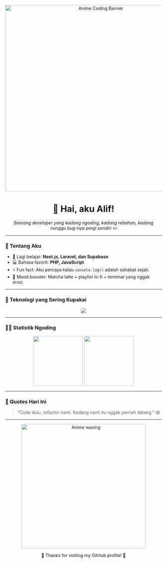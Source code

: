 <!-- 🌸 Anime Banner -->
<p align="center">
  <img src="https://i.pinimg.com/originals/9b/4a/09/9b4a09dcd142702cb92784d9b882c8db.gif" width="600" alt="Anime Coding Banner">
</p>

<h1 align="center">👋 Hai, aku Alif!</h1>
<p align="center">
  <em>Seorang developer yang kadang ngoding, kadang rebahan, kadang nunggu bug-nya pergi sendiri 💤</em>
</p>

---

### 🧠 Tentang Aku
- 🌱 Lagi belajar: **Next.js, Laravel, dan Supabase**
- 💻 Bahasa favorit: **PHP, JavaScript**
- ⚡ Fun fact: Aku percaya kalau `console.log()` adalah sahabat sejati.
- 🍵 Mood booster: Matcha latte + playlist lo-fi + terminal yang nggak error.

---

### 🚀 Teknologi yang Sering Kupakai
<p align="center">
  <img src="https://skillicons.dev/icons?i=js,php,laravel,react,nextjs,html,css,tailwind,git,vscode" />
</p>

---

### 🐱‍💻 Statistik Ngoding
<p align="center">
  <img src="https://github-readme-stats.vercel.app/api?username=alifsyah&show_icons=true&theme=tokyonight" height="160" />
  <img src="https://github-readme-stats.vercel.app/api/top-langs/?username=alifsyah&layout=compact&theme=tokyonight" height="160" />
</p>

---

### 💬 Quotes Hari Ini
> “Code dulu, refactor nanti. Kadang nanti itu nggak pernah datang.” 😅

---

<p align="center">
  <img src="https://i.pinimg.com/originals/b7/9a/4e/b79a4e4e7c7b505e4e8a179d0ee99ab8.gif" width="400" alt="Anime waving">
</p>

<p align="center">
  🌸 Thanks for visiting my GitHub profile! 🌸
</p>
